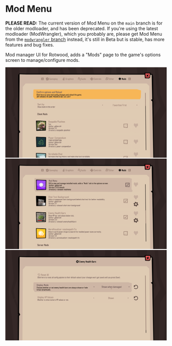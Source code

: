 # Mod Menu

**PLEASE READ:** The current version of Mod Menu on the `main` branch is for the older modloader, and has been deprecated. If you're using the latest modloader (ModWrangler), which you probably are, please get Mod Menu from the [`modwrangler` branch](https://github.com/zgibberish/rotwood-modmenu/tree/modwrangler) instead, it's still in Beta but is stable, has more features and bug fixes.

Mod manager UI for Rotwood, adds a "Mods" page to the game's options screen to manage/configure mods.

![](img/modmenu_1.png)
![](img/modmenu_2.png)
![](img/modmenu_3.png)
